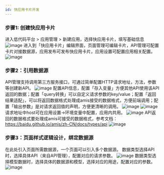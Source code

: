 ```yaml
---
id: 快应用卡片开发
---
```


### 步骤1: 创建快应用卡片
进入低代码平台 > 应用管理 > 新建应用，选择快应用卡片，填写基础信息
![image](/img/移动应用/快应用/快应用卡片开发/kaifa-01.png)
进入到「快应用卡片」编辑界面，页面管理可编辑卡片，API管理可配置卡片对接数据源，应用发布可发布快应用卡片，应用设置可配置应用相关配置。
![image](/img/移动应用/快应用/快应用卡片开发/kaifa-02.png)

### 步骤2：引用数据源
API管理支持调用第三方服务接口，可通过简单配置HTTP请求地址，方法，参数等创建新API。
![image](/img/移动应用/快应用/快应用卡片开发/kaifa-04.png)
配置API信息，配置「存入变量」方便其他API使用该API返回的数据；配置「query转换」可以自定义请求参数的key/value；配置「返回结果适配」，可以将返回数据格式处理成amis接受的数据格式，方便前端调用；配置「输出参数」是对请求返回值的声明，方便更清晰的调用。
![image](/img/移动应用/小程序/小程序开发/kaifa-07.png)
![image](/img/移动应用/小程序/小程序开发/kaifa-08.png)
请求地址中host可在应用设置->环境变量中配置，应用内共用。
![image](/img/移动应用/快应用/快应用卡片开发/kaifa-05.png)
API返回的数据格式要处理成amis可接受的数据格式，参考文档：https://baidu.github.io/amis/zh-CN/docs/types/api
![image](/img/移动应用/小程序/小程序开发/kaifa-11.png)
### 步骤3：页面样式逻辑设计，绑定数据源
在此处引入页面所需数据源，一个页面可以引入多个数据源。
数据类型选择API时，选择具体API（来自API管理），配置对应的请求参数。
![image](/img/移动应用/快应用/快应用卡片开发/kaifa-06.png)
数据类型选择模型数据时，选择具体的数据源和模型，选择对应的用途，配置对应的参数。
![image](/img/移动应用/快应用/快应用卡片开发/kaifa-07.png)